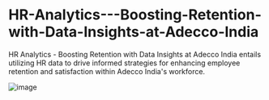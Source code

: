 # HR-Analytics---Boosting-Retention-with-Data-Insights-at-Adecco-India
HR Analytics - Boosting Retention with Data Insights at Adecco India entails utilizing HR data to drive informed strategies for enhancing employee retention and satisfaction within Adecco India's workforce.

![image](https://github.com/amandeepkaur2024/HR-Analytics---Boosting-Retention-with-Data-Insights-at-Adecco-India/assets/169684721/d2673de8-2c6a-46a8-986e-b12af91e80d6)



